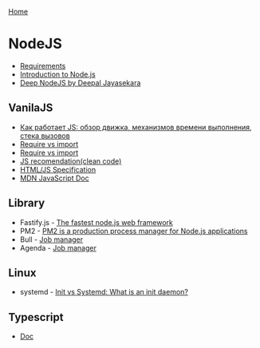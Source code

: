 [Home](README.md)
# NodeJS
- [Requirements](Requirements.md)
- [Introduction to Node.js](https://nodejs.dev/learn)
- [Deep NodeJS by Deepal Jayasekara](https://blog.insiderattack.net/node/home)

## VanilaJS
- [Как работает JS: обзор движка, механизмов времени выполнения, стека вызовов](https://habr.com/ru/company/ruvds/blog/337042/)
- [Require vs import](https://medium.com/nuances-of-programming/%D1%81%D1%80%D0%B0%D0%B2%D0%BD%D0%B5%D0%BD%D0%B8%D0%B5-%D0%BC%D0%B5%D1%82%D0%BE%D0%B4%D0%BE%D0%B2-require-%D0%B8-import-%D0%B2-javascript-6303bd86d266)
- [Require vs import](https://blog.bitsrc.io/javascript-require-vs-import-47827a361b77)
- [JS recomendation(clean code)](https://github.com/stackNavigator/clean-code-javascript-ua)
- [HTML/JS Specification](https://html.spec.whatwg.org/)
- [MDN JavaScript Doc](https://developer.mozilla.org/en-US/docs/Web/JavaScript)
## Library
- Fastify.js - [The fastest node.js web framework](https://habr.com/ru/post/555668/)
- PM2 - [PM2 is a production process manager for Node.js applications ](https://github.com/Unitech/pm2)
- Bull - [Job manager](https://www.npmjs.com/package/bull)
- Agenda - [Job manager](https://www.npmjs.com/package/agenda)
## Linux
- systemd - [Init vs Systemd: What is an init daemon?](https://uace.github.io/learning/init-vs-systemd-what-is-an-init-daemon)
## Typescript
- [Doc](https://www.typescriptlang.org/docs/)
